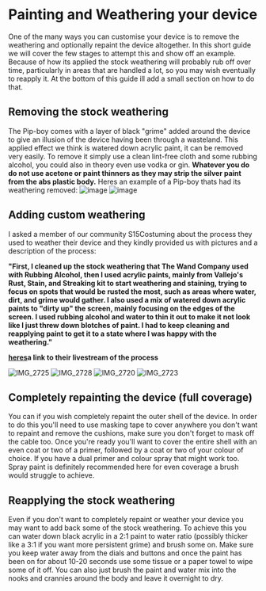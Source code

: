 # Painting and Weathering your device

One of the many ways you can customise your device is to remove the weathering
and optionally repaint the device altogether. In this short guide we will cover
the few stages to attempt this and show off an example. Because of how its
applied the stock weathering will probably rub off over time, particularly in
areas that are handled a lot, so you may wish eventually to reapply it. At the
bottom of this guide ill add a small section on how to do that.

## Removing the stock weathering

The Pip-boy comes with a layer of black "grime" added around the device to give
an illusion of the device having been through a wasteland. This applied effect
we think is watered down acrylic paint, it can be removed very easily. To remove
it simply use a clean lint-free cloth and some rubbing alcohol, you could also
in theory even use vodka or gin. **Whatever you do do not use acetone or paint
thinners as they may strip the silver paint from the abs plastic body.** Heres
an example of a Pip-boy thats had its weathering removed:
![image](https://github.com/user-attachments/assets/230dc704-2f4b-489c-afa5-56f34bf90f0f)
![image](https://github.com/user-attachments/assets/3e8c08e6-dd24-4be6-98ce-093d15e0a4cd)

## Adding custom weathering

I asked a member of our community S15Costuming about the process they used to
weather their device and they kindly provided us with pictures and a description
of the process:

**"First, I cleaned up the stock weathering that The Wand Company used with
Rubbing Alcohol, then I used acrylic paints, mainly from Vallejo's Rust, Stain,
and Streaking kit to start weathering and staining, trying to focus on spots
that would be rusted the most, such as areas where water, dirt, and grime would
gather. I also used a mix of watered down acrylic paints to "dirty up" the
screen, mainly focusing on the edges of the screen. I used rubbing alcohol and
water to thin it out to make it not look like I just threw down blotches of
paint. I had to keep cleaning and reapplying paint to get it to a state where I
was happy with the weathering."**

**[heres][S15costuming-livestream-recording]a link to their livestream of the
process**

![IMG_2725](https://github.com/user-attachments/assets/da7d00c4-e45b-45a3-a8a0-da0bdf81ee3e)
![IMG_2728](https://github.com/user-attachments/assets/0e77a33c-424f-4fbe-b914-af45af7c097c)
![IMG_2720](https://github.com/user-attachments/assets/4b0083d5-885a-4fe3-bdc6-8b5dfcfbd8bc)
![IMG_2723](https://github.com/user-attachments/assets/3f9eea47-729e-4907-96c3-b300f353fadc)

## Completely repainting the device (full coverage)

You can if you wish completely repaint the outer shell of the device. In order
to do this you'll need to use masking tape to cover anywhere you don't want to
repaint and remove the cushions, make sure you don't forget to mask off the
cable too. Once you're ready you'll want to cover the entire shell with an even
coat or two of a primer, followed by a coat or two of your colour of choice. If
you have a dual primer and colour spray that might work too. Spray paint is
definitely recommended here for even coverage a brush would struggle to achieve.

## Reapplying the stock weathering

Even if you don't want to completely repaint or weather your device you may want
to add back some of the stock weathering. To achieve this you can water down
black acrylic in a 2:1 paint to water ratio (possibly thicker like a 3:1 if you
want more persistent grime) and brush some on. Make sure you keep water away
from the dials and buttons and once the paint has been on for about 10-20
seconds use some tissue or a paper towel to wipe some of it off. You can also
just brush the paint and water mix into the nooks and crannies around the body
and leave it overnight to dry.

<!-- Internal Links -->

<!-- External Links -->

[S15costuming-livestream-recording]: https://youtu.be/1WsNSpTVzg0
